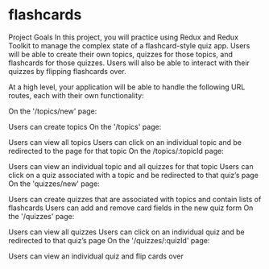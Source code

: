 # flashcards

Project Goals
In this project, you will practice using Redux and Redux Toolkit to manage the complex state of a flashcard-style quiz app. Users will be able to create their own topics, quizzes for those topics, and flashcards for those quizzes. Users will also be able to interact with their quizzes by flipping flashcards over.

At a high level, your application will be able to handle the following URL routes, each with their own functionality:

On the '/topics/new' page:

Users can create topics
On the '/topics' page:

Users can view all topics
Users can click on an individual topic and be redirected to the page for that topic
On the /topics/:topicId page:

Users can view an individual topic and all quizzes for that topic
Users can click on a quiz associated with a topic and be redirected to that quiz’s page
On the 'quizzes/new' page:

Users can create quizzes that are associated with topics and contain lists of flashcards
Users can add and remove card fields in the new quiz form
On the '/quizzes' page:

Users can view all quizzes
Users can click on an individual quiz and be redirected to that quiz’s page
On the '/quizzes/:quizId' page:

Users can view an individual quiz and flip cards over
